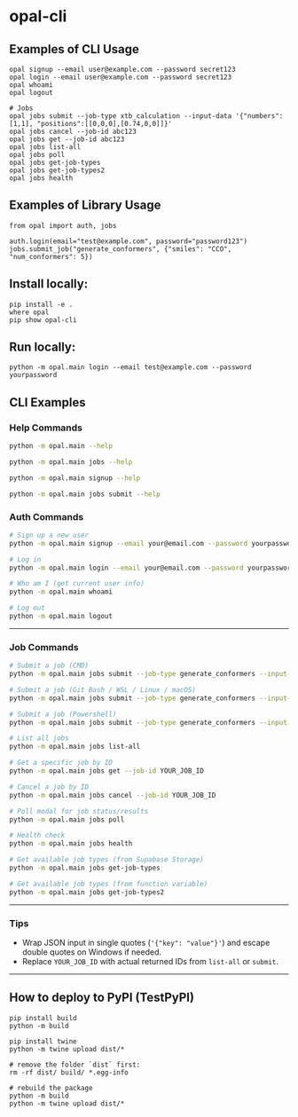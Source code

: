 # opal-cli

## Examples of CLI Usage

```shellscript
opal signup --email user@example.com --password secret123
opal login --email user@example.com --password secret123
opal whoami
opal logout

# Jobs
opal jobs submit --job-type xtb_calculation --input-data '{"numbers":[1,1], "positions":[[0,0,0],[0.74,0,0]]}'
opal jobs cancel --job-id abc123
opal jobs get --job-id abc123
opal jobs list-all
opal jobs poll
opal jobs get-job-types
opal jobs get-job-types2
opal jobs health
```

## Examples of Library Usage

```shellscript
from opal import auth, jobs

auth.login(email="test@example.com", password="password123")
jobs.submit_job("generate_conformers", {"smiles": "CCO", "num_conformers": 5})
```

## Install locally:

```shellscript
pip install -e .
where opal
pip show opal-cli
```

## Run locally:

```shellscript
python -m opal.main login --email test@example.com --password yourpassword
```

## CLI Examples

### **Help Commands**

```bash
python -m opal.main --help

python -m opal.main jobs --help

python -m opal.main signup --help

python -m opal.main jobs submit --help
```

### **Auth Commands**

```bash
# Sign up a new user
python -m opal.main signup --email your@email.com --password yourpassword

# Log in
python -m opal.main login --email your@email.com --password yourpassword

# Who am I (get current user info)
python -m opal.main whoami

# Log out
python -m opal.main logout
```

---

### **Job Commands**

```bash
# Submit a job (CMD)
python -m opal.main jobs submit --job-type generate_conformers --input-data "{\"smiles\": \"CCO\", \"num_conformers\": 5}"

# Submit a job (Git Bash / WSL / Linux / macOS)
python -m opal.main jobs submit --job-type generate_conformers --input-data '{"smiles": "CCO", "num_conformers": 5}'

# Submit a job (Powershell)
python -m opal.main jobs submit --job-type generate_conformers --input-data '{\"smiles\": \"CCO\", \"num_conformers\": 5}'

# List all jobs
python -m opal.main jobs list-all

# Get a specific job by ID
python -m opal.main jobs get --job-id YOUR_JOB_ID

# Cancel a job by ID
python -m opal.main jobs cancel --job-id YOUR_JOB_ID

# Poll modal for job status/results
python -m opal.main jobs poll

# Health check
python -m opal.main jobs health

# Get available job types (from Supabase Storage)
python -m opal.main jobs get-job-types

# Get available job types (from function variable)
python -m opal.main jobs get-job-types2
```

---

### Tips

* Wrap JSON input in single quotes (`'{"key": "value"}'`) and escape double quotes on Windows if needed.
* Replace `YOUR_JOB_ID` with actual returned IDs from `list-all` or `submit`.

---

## How to deploy to PyPI (TestPyPI)

```shell
pip install build
python -m build

pip install twine
python -m twine upload dist/*
```

```shell
# remove the folder `dist` first:
rm -rf dist/ build/ *.egg-info 

# rebuild the package
python -m build
python -m twine upload dist/*
```
